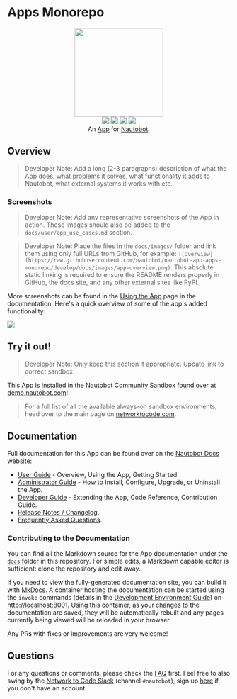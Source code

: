 # Apps Monorepo

<!--
Developer Note - Remove Me!

The README will have certain links/images broken until the PR is merged into `develop`. Update the GitHub links with whichever branch you're using (main etc.) if different.

The logo of the project is a placeholder (docs/images/icon-apps-monorepo.png) - please replace it with your app icon, making sure it's at least 200x200px and has a transparent background!

To avoid extra work and temporary links, make sure that publishing docs (or merging a PR) is done at the same time as setting up the docs site on RTD, then test everything.
-->

<p align="center">
  <img src="https://raw.githubusercontent.com/nautobot/nautobot-app-apps-monorepo/develop/docs/images/icon-apps-monorepo.png" class="logo" height="200px">
  <br>
  <a href="https://github.com/nautobot/apps-monorepo/actions"><img src="https://github.com/nautobot/apps-monorepo/actions/workflows/ci.yml/badge.svg?branch=main"></a>
  <a href="https://docs.nautobot.com/projects/apps-monorepo/en/latest/"><img src="https://readthedocs.org/projects/nautobot-plugin-apps-monorepo/badge/"></a>
  <a href="https://pypi.org/project/apps-monorepo/"><img src="https://img.shields.io/pypi/v/apps-monorepo"></a>
  <a href="https://pypi.org/project/apps-monorepo/"><img src="https://img.shields.io/pypi/dm/apps-monorepo"></a>
  <br>
  An <a href="https://networktocode.com/nautobot-apps/">App</a> for <a href="https://nautobot.com/">Nautobot</a>.
</p>

## Overview

> Developer Note: Add a long (2-3 paragraphs) description of what the App does, what problems it solves, what functionality it adds to Nautobot, what external systems it works with etc.

### Screenshots

> Developer Note: Add any representative screenshots of the App in action. These images should also be added to the `docs/user/app_use_cases.md` section.

> Developer Note: Place the files in the `docs/images/` folder and link them using only full URLs from GitHub, for example: `![Overview](https://raw.githubusercontent.com/nautobot/nautobot-app-apps-monorepo/develop/docs/images/app-overview.png)`. This absolute static linking is required to ensure the README renders properly in GitHub, the docs site, and any other external sites like PyPI.

More screenshots can be found in the [Using the App](https://docs.nautobot.com/projects/apps-monorepo/en/latest/user/app_use_cases/) page in the documentation. Here's a quick overview of some of the app's added functionality:

![](https://raw.githubusercontent.com/nautobot/nautobot-app-apps-monorepo/develop/docs/images/placeholder.png)

## Try it out!

> Developer Note: Only keep this section if appropriate. Update link to correct sandbox.

This App is installed in the Nautobot Community Sandbox found over at [demo.nautobot.com](https://demo.nautobot.com/)!

> For a full list of all the available always-on sandbox environments, head over to the main page on [networktocode.com](https://www.networktocode.com/nautobot/sandbox-environments/).

## Documentation

Full documentation for this App can be found over on the [Nautobot Docs](https://docs.nautobot.com) website:

- [User Guide](https://docs.nautobot.com/projects/apps-monorepo/en/latest/user/app_overview/) - Overview, Using the App, Getting Started.
- [Administrator Guide](https://docs.nautobot.com/projects/apps-monorepo/en/latest/admin/install/) - How to Install, Configure, Upgrade, or Uninstall the App.
- [Developer Guide](https://docs.nautobot.com/projects/apps-monorepo/en/latest/dev/contributing/) - Extending the App, Code Reference, Contribution Guide.
- [Release Notes / Changelog](https://docs.nautobot.com/projects/apps-monorepo/en/latest/admin/release_notes/).
- [Frequently Asked Questions](https://docs.nautobot.com/projects/apps-monorepo/en/latest/user/faq/).

### Contributing to the Documentation

You can find all the Markdown source for the App documentation under the [`docs`](https://github.com/nautobot/apps-monorepo/tree/develop/docs) folder in this repository. For simple edits, a Markdown capable editor is sufficient: clone the repository and edit away.

If you need to view the fully-generated documentation site, you can build it with [MkDocs](https://www.mkdocs.org/). A container hosting the documentation can be started using the `invoke` commands (details in the [Development Environment Guide](https://docs.nautobot.com/projects/apps-monorepo/en/latest/dev/dev_environment/#docker-development-environment)) on [http://localhost:8001](http://localhost:8001). Using this container, as your changes to the documentation are saved, they will be automatically rebuilt and any pages currently being viewed will be reloaded in your browser.

Any PRs with fixes or improvements are very welcome!

## Questions

For any questions or comments, please check the [FAQ](https://docs.nautobot.com/projects/apps-monorepo/en/latest/user/faq/) first. Feel free to also swing by the [Network to Code Slack](https://networktocode.slack.com/) (channel `#nautobot`), sign up [here](http://slack.networktocode.com/) if you don't have an account.

